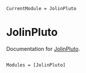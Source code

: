 ```@meta
CurrentModule = JolinPluto
```

# JolinPluto

Documentation for [JolinPluto](https://github.com/jolin-io/JolinPluto.jl).

```@index
```

```@autodocs
Modules = [JolinPluto]
```
